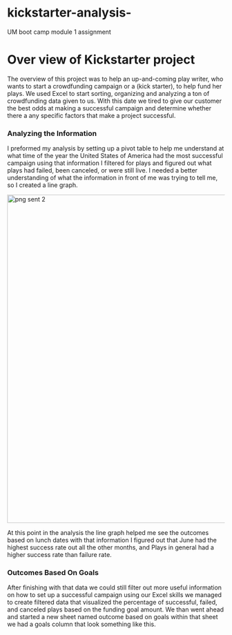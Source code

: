 # kickstarter-analysis-
UM boot camp module 1 assignment
# Over view of Kickstarter project
 
The overview of this project was to help an up-and-coming play writer, who wants to start a crowdfunding campaign or a (kick starter), to help fund her plays. We used Excel to start sorting, organizing and analyzing a ton of crowdfunding data given to us. With this date we tired to give our customer the best odds at making a successful campaign and determine whether there a any specific factors that make a project successful.

### Analyzing the Information
I preformed my analysis by setting up a pivot table to help me understand at what time of the year the United States of America had the most successful campaign using that information I filtered for plays and figured out what plays had failed, been canceled, or were still live. I needed a better understanding of what the information in front of me was trying to tell me, so I created a line graph.

<img width="761" alt="png sent 2" src="https://user-images.githubusercontent.com/94088109/142752353-bfd1cbf8-24db-4015-8301-56185162655b.png">

At this point in the analysis the line graph helped me see the outcomes based on lunch dates with that information I figured out that June had the highest success rate out all the other months, and Plays in general had a higher success rate than failure rate.
### Outcomes Based On Goals
After finishing with that data we could still filter out more useful information on how to set up a successful campaign using our Excel skills we managed to create filtered  data that visualized the percentage of successful, failed, and canceled plays based on the funding goal amount. We than went ahead and started a new sheet named outcome based on goals within that sheet we had a goals column that look something like this.


